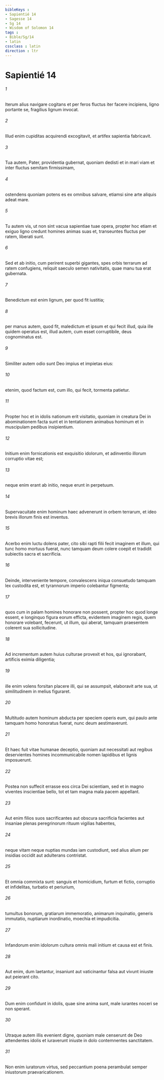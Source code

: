 ```yaml
---
bibleKeys : 
- Sapientié 14
- Sagesse 14
- Sg 14
- Wisdom of Solomon 14
tags : 
- Bible/Sg/14
- latin
cssclass : latin
direction : ltr
---
```


# Sapientié 14

###### 1
Iterum alius navigare cogitans et per feros fluctus iter facere incipiens, ligno portante se, fragilius lignum invocat.
###### 2
Illud enim cupiditas acquirendi excogitavit, et artifex sapientia fabricavit.
###### 3
Tua autem, Pater, providentia gubernat, quoniam dedisti et in mari viam et inter fluctus semitam firmissimam,
###### 4
ostendens quoniam potens es ex omnibus salvare, etiamsi sine arte aliquis adeat mare.
###### 5
Tu autem vis, ut non sint vacua sapientiae tuae opera, propter hoc etiam et exiguo ligno credunt homines animas suas et, transeuntes fluctus per ratem, liberati sunt.
###### 6
Sed et ab initio, cum perirent superbi gigantes, spes orbis terrarum ad ratem confugiens, reliquit saeculo semen nativitatis, quae manu tua erat gubernata.
###### 7
Benedictum est enim lignum, per quod fit iustitia;
###### 8
per manus autem, quod fit, maledictum et ipsum et qui fecit illud, quia ille quidem operatus est, illud autem, cum esset corruptibile, deus cognominatus est.
###### 9
Similiter autem odio sunt Deo impius et impietas eius:
###### 10
etenim, quod factum est, cum illo, qui fecit, tormenta patietur.
###### 11
Propter hoc et in idolis nationum erit visitatio, quoniam in creatura Dei in abominationem facta sunt et in tentationem animabus hominum et in muscipulam pedibus insipientium.
###### 12
Initium enim fornicationis est exquisitio idolorum, et adinventio illorum corruptio vitae est;
###### 13
neque enim erant ab initio, neque erunt in perpetuum.
###### 14
Supervacuitate enim hominum haec advenerunt in orbem terrarum, et ideo brevis illorum finis est inventus.
###### 15
Acerbo enim luctu dolens pater, cito sibi rapti filii fecit imaginem et illum, qui tunc homo mortuus fuerat, nunc tamquam deum colere coepit et tradidit subiectis sacra et sacrificia.
###### 16
Deinde, interveniente tempore, convalescens iniqua consuetudo tamquam lex custodita est, et tyrannorum imperio colebantur figmenta;
###### 17
quos cum in palam homines honorare non possent, propter hoc quod longe essent, e longinquo figura eorum efficta, evidentem imaginem regis, quem honorare volebant, fecerunt, ut illum, qui aberat, tamquam praesentem colerent sua sollicitudine.
###### 18
Ad incrementum autem huius culturae provexit et hos, qui ignorabant, artificis eximia diligentia;
###### 19
ille enim volens forsitan placere illi, qui se assumpsit, elaboravit arte sua, ut similitudinem in melius figuraret.
###### 20
Multitudo autem hominum abducta per speciem operis eum, qui paulo ante tamquam homo honoratus fuerat, nunc deum aestimaverunt.
###### 21
Et haec fuit vitae humanae deceptio, quoniam aut necessitati aut regibus deservientes homines incommunicabile nomen lapidibus et lignis imposuerunt.
###### 22
Postea non suffecit errasse eos circa Dei scientiam, sed et in magno viventes inscientiae bello, tot et tam magna mala pacem appellant.
###### 23
Aut enim filios suos sacrificantes aut obscura sacrificia facientes aut insaniae plenas peregrinorum rituum vigilias habentes,
###### 24
neque vitam neque nuptias mundas iam custodiunt, sed alius alium per insidias occidit aut adulterans contristat.
###### 25
Et omnia commixta sunt: sanguis et homicidium, furtum et fictio, corruptio et infidelitas, turbatio et periurium,
###### 26
tumultus bonorum, gratiarum immemoratio, animarum inquinatio, generis immutatio, nuptiarum inordinatio, moechia et impudicitia.
###### 27
Infandorum enim idolorum cultura omnis mali initium et causa est et finis.
###### 28
Aut enim, dum laetantur, insaniunt aut vaticinantur falsa aut vivunt iniuste aut peierant cito.
###### 29
Dum enim confidunt in idolis, quae sine anima sunt, male iurantes noceri se non sperant.
###### 30
Utraque autem illis evenient digne, quoniam male censerunt de Deo attendentes idolis et iuraverunt iniuste in dolo contemnentes sanctitatem.
###### 31
Non enim iuratorum virtus, sed peccantium poena perambulat semper iniustorum praevaricationem.
